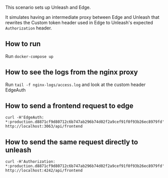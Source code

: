 This scenario sets up Unleash and Edge.

It simulates having an intermediate proxy between Edge and Unleash that rewrites the Custom token header used in Edge to Unleash's expected `Authorization` header.

## How to run
Run `docker-compose up`

## How to see the logs from the nginx proxy
Run `tail -f nginx-logs/access.log` and look at the custom header EdgeAuth

## How to send a frontend request to edge
```shell
curl -H'EdgeAuth: *:production.d8871cf9d80712c6b747ab296b74d02f2a9cef91f0f93b26ec8979fd' http://localhost:3063/api/frontend
```

## How to send the same request directly to unleash
```shell
curl -H'Authorization: *:production.d8871cf9d80712c6b747ab296b74d02f2a9cef91f0f93b26ec8979fd' http://localhost:4242/api/frontend
```
